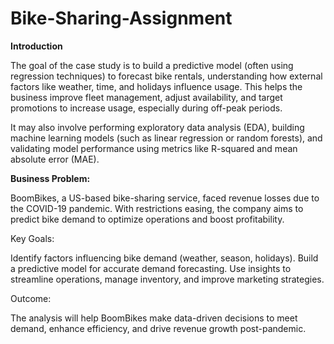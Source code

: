 # Bike-Sharing-Assignment
**Introduction**

The goal of the case study is to build a predictive model (often using regression techniques) to forecast bike rentals, understanding how external factors like weather, time, and holidays influence usage. This helps the business improve fleet management, adjust availability, and target promotions to increase usage, especially during off-peak periods.

It may also involve performing exploratory data analysis (EDA), building machine learning models (such as linear regression or random forests), and validating model performance using metrics like R-squared and mean absolute error (MAE).

**Business Problem:**

BoomBikes, a US-based bike-sharing service, faced revenue losses due to the COVID-19 pandemic. With restrictions easing, the company aims to predict bike demand to optimize operations and boost profitability.

Key Goals:

Identify factors influencing bike demand (weather, season, holidays).
Build a predictive model for accurate demand forecasting.
Use insights to streamline operations, manage inventory, and improve marketing strategies.

Outcome:

The analysis will help BoomBikes make data-driven decisions to meet demand, enhance efficiency, and drive revenue growth post-pandemic.







